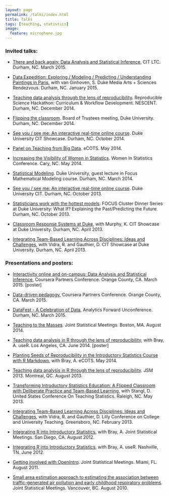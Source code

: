 ```yaml
---
layout: page
permalink: /talks/index.html
title: Talks
tags: [teaching, statistics]
image:
  feature: microphone.jpg
---
```


### Invited talks:

* [There and back again: Data Analysis and Statistical Inference](https://www.dropbox.com/s/uulfaob31yznz86/cit_ltc_march15.pdf?dl=0), CIT LTC. Durham, NC. March 2015.

* [Data Expedition: Exploring / Modeling / Predicting / Understanding Paintings in Paris](http://stat.duke.edu/~mc301/talks/ma+s_rendezvous_Jan2015.pdf), with van Ginhoven, S. Duke Media Arts + Sciences Rendezvous. Durham, NC. January 2015.

* [Teaching data analysis through the lens of reproducibility](http://stat.duke.edu/~mc301/talks/RSHack_2014.pdf). Reproducible Science Hackathon: Curriculum & Workflow Development. NESCENT. Durham, NC. December 2014.

* [Flipping the classroom](http://stat.duke.edu/~mc301/talks/flipped_classroom_BOT_Dec2014.pdf). Board of Trustees meeting, Duke University. Durham, NC. December 2014.

* [See you / see me: An interactive real-time online course](http://cit.duke.edu/showcase2014/files/2014/09/SeeUSeeMe_CITShowcase2014.pdf). Duke University CIT Showcase. Durham, NC. October 2014.

* [Panel on Teaching from Big Data](https://docs.google.com/presentation/d/1QOqOxNWxnKksarMunN3W-fJzfSu8-SbHY6nFNMbWcAY/edit?usp=sharing). eCOTS. May 2014.

* [Increasing the Visibility of Women in Statistics](http://stat.duke.edu/~mc301/talks/WiS2014_Wikipedia.pdf). Women In Statistics Conference. Cary, NC. May 2014.

* [Statistical Modeling](http://stat.duke.edu/~mc301/talks/StatModeling_FocusGuestLec.pdf). Duke University, guest lecture in Focus Mathematical Modeling course. Durham, NC. March 2014.

* [See you / see me: An interactive real-time online course](http://stat.duke.edu/~mc301/talks/SeeUSeeMe_CIT2013.pdf). Duke University CIT. Durham, NC. October 2013.

* [Statisticians work with the hottest models](http://stat.duke.edu/~mc301/talks/StatsModels_FOCUS2013.pdf). FOCUS Cluster Dinner Series at Duke University: What If? Explaining the Past/Predicting the Future. Durham, NC. October 2013.

* [Classroom Response Systems at Duke](http://stat.duke.edu/~mc301/talks/Clickers_CIT2013.pdf), with Murphy, K. CIT Showcase at Duke University. Durham, NC. April 2013.

* [Integrating Team-Based Learning Across Disciplines: Ideas and Challenges](http://stat.duke.edu/~mc301/talks/TBL_CIT2013.pdf), with Vidra, R. and Gauthier, D. CIT Showcase at Duke University. Durham, NC. April 2013.


### Presentations and posters:

* [Interactivity online and on-campus: Data Analysis and Statistical Inference](https://www.dropbox.com/s/dc6wh1o60uwd54h/cpc2015_poster.pdf?dl=0), Coursera Partners Conference. Orange County, CA. March 2015. [poster]

* [Data-driven pedagogy](https://www.dropbox.com/s/xs1o66jdo4afnws/data_driven_mcr.pdf?dl=0), Coursera Partners Conference. Orange County, CA. March 2015.

* [DataFest - A Celebration of Data](https://www.dropbox.com/s/gen49e3c7eyoy4h/af2015_datafest.pdf?dl=0), Analytics Forward Unconference. Durham, NC. March 2015.

* [Teaching to the Masses](http://stat.duke.edu/~mc301/talks/TeachToMasses_JSM2014.pdf). Joint Statistical Meetings. Boston, MA. August 2014.

* [Teaching data analysis in R through the lens of reproducibility](http://stat.duke.edu/~mc301/posters/user2014_reproduce_poster.pdf), with Bray, A. useR. Los Angeles, CA. June 2014. [poster]

* [Planting Seeds of Reproducibility in the Introductory Statistics Course with R Markdown](https://docs.google.com/presentation/d/1kMRFmJaPEFGIi8QmIjPUx8mnn-W6HNv1Hsi0jIYL0oU/edit?usp=sharing), with Bray, A. eCOTS. May 2014.

* [Teaching data analysis in R through the lens of reproducibility](http://stat.duke.edu/~mc301/talks/Reproduce_JSM2013.pdf). JSM 2013. Montreal, QC. August 2013.

* [Transforming Introductory Statistics Education: A Flipped Classroom with Deliberate Practice and Team-Based Learning](http://stat.duke.edu/~mc301/talks/uscots2013.html), with Stangl, D. United States Conference On Teaching Statistics. Raleigh, NC. May 2013.

* [Integrating Team-Based Learning Across Disciplines: Ideas and Challenges](http://stat.duke.edu/~mc301/talks/TBL_Lilly2013.pdf), with Vidra, R. and Gauthier, D. Lilly Conference on College and University Teaching. Greensboro, NC. February 2013.

* [Integrating R into Introductory Statistics](http://stat.duke.edu/~mc301/talks/Integrate_R_JSM2012.pdf), with Bray, A. Joint Statistical Meetings. San Diego, CA. August 2012.

* [Integrating R into Introductory Statistics](http://stat.duke.edu/~mc301/talks/Integrate_R_useR2012.pdf), with Bray, A. useR. Nashville, TN. June 2012.

* [Getting involved with OpenIntro](http://stat.duke.edu/~mc301/talks/Get_Involved_JSM2011.pdf). Joint Statistical Meetings. Miami, FL. August 2011.

* [Small area estimation approach to estimating the association between traffic-generated air pollution and early childhood respiratory problems](http://stat.duke.edu/~mc301/talks/SAE_JSM2010.pdf). Joint Statistical Meetings. Vancouver, BC. August 2010.